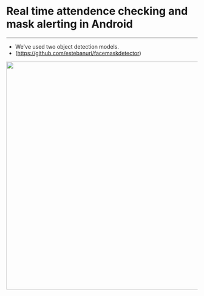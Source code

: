 
# Real time attendence checking and mask alerting in Android 
-----------------------------------------

 - We've used two object detection models. 
 - (https://github.com/estebanuri/facemaskdetector)
 
<div>
 <img width="600" src="https://user-images.githubusercontent.com/46417267/88693881-cca69900-d13a-11ea-960b-ec82b98456ab.PNG">
</div>

